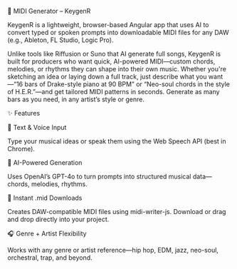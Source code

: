 🎹 MIDI Generator – KeygenR

KeygenR is a lightweight, browser-based Angular app that uses AI to convert typed or spoken prompts into downloadable MIDI files for any DAW (e.g., Ableton, FL Studio, Logic Pro).

Unlike tools like Riffusion or Suno that AI generate full songs, KeygenR is built for producers who want quick, AI-powered MIDI—custom chords, melodies, or rhythms they can shape into their own music. Whether you're sketching an idea or laying down a full track, just describe what you want—“16 bars of Drake-style piano at 90 BPM” or “Neo-soul chords in the style of H.E.R.”—and get tailored MIDI patterns in seconds. Generate as many bars as you need, in any artist’s style or genre.

✨ Features

🎤 Text & Voice Input

Type your musical ideas or speak them using the Web Speech API (best in Chrome).

🤖 AI-Powered Generation

Uses OpenAI’s GPT-4o to turn prompts into structured musical data—chords, melodies, rhythms.

🎼 Instant .mid Downloads

Creates DAW-compatible MIDI files using midi-writer-js. Download or drag and drop directly into your project.

🎧 Genre + Artist Flexibility

Works with any genre or artist reference—hip hop, EDM, jazz, neo-soul, orchestral, trap, and beyond.
